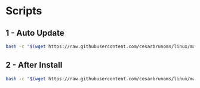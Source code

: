 # Scripts

## 1 - Auto Update

```bash
bash -c "$(wget https://raw.githubusercontent.com/cesarbrunoms/linux/main/ubuntu/scripts/01_auto_update.sh -O -)"

```

## 2 - After Install

```bash
bash -c "$(wget https://raw.githubusercontent.com/cesarbrunoms/linux/main/ubuntu/scripts/02_after_install.sh -O -)"

```

